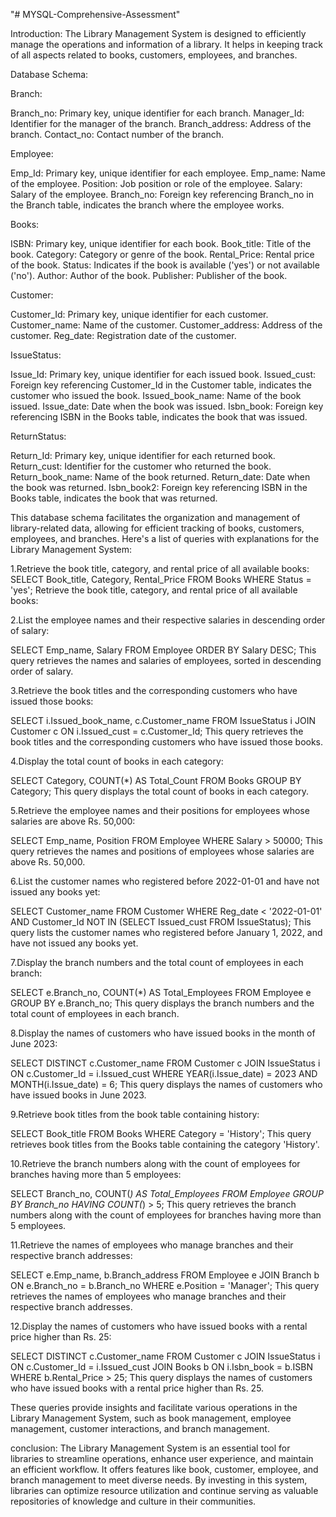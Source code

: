 "# MYSQL-Comprehensive-Assessment" 

Introduction:
The Library Management System is designed to efficiently manage the operations and information of a library. It helps in keeping track of all aspects related to books, customers, employees, and branches.

Database Schema:

Branch:

Branch_no: Primary key, unique identifier for each branch.
Manager_Id: Identifier for the manager of the branch.
Branch_address: Address of the branch.
Contact_no: Contact number of the branch.

Employee:

Emp_Id: Primary key, unique identifier for each employee.
Emp_name: Name of the employee.
Position: Job position or role of the employee.
Salary: Salary of the employee.
Branch_no: Foreign key referencing Branch_no in the Branch table, indicates the branch where the employee works.

Books:

ISBN: Primary key, unique identifier for each book.
Book_title: Title of the book.
Category: Category or genre of the book.
Rental_Price: Rental price of the book.
Status: Indicates if the book is available ('yes') or not available ('no').
Author: Author of the book.
Publisher: Publisher of the book.

Customer:

Customer_Id: Primary key, unique identifier for each customer.
Customer_name: Name of the customer.
Customer_address: Address of the customer.
Reg_date: Registration date of the customer.

IssueStatus:

Issue_Id: Primary key, unique identifier for each issued book.
Issued_cust: Foreign key referencing Customer_Id in the Customer table, indicates the customer who issued the book.
Issued_book_name: Name of the book issued.
Issue_date: Date when the book was issued.
Isbn_book: Foreign key referencing ISBN in the Books table, indicates the book that was issued.

ReturnStatus:

Return_Id: Primary key, unique identifier for each returned book.
Return_cust: Identifier for the customer who returned the book.
Return_book_name: Name of the book returned.
Return_date: Date when the book was returned.
Isbn_book2: Foreign key referencing ISBN in the Books table, indicates the book that was returned.

This database schema facilitates the organization and management of library-related data, allowing for efficient tracking of books, customers, employees, and branches.
Here's a list of queries with explanations for the Library Management System:

1.Retrieve the book title, category, and rental price of all available books:
SELECT Book_title, Category, Rental_Price
FROM Books
WHERE Status = 'yes';
Retrieve the book title, category, and rental price of all available books:

2.List the employee names and their respective salaries in descending order of salary:

SELECT Emp_name, Salary
FROM Employee
ORDER BY Salary DESC;
This query retrieves the names and salaries of employees, sorted in descending order of salary.

3.Retrieve the book titles and the corresponding customers who have issued those books:

SELECT i.Issued_book_name, c.Customer_name
FROM IssueStatus i
JOIN Customer c ON i.Issued_cust = c.Customer_Id;
This query retrieves the book titles and the corresponding customers who have issued those books.

4.Display the total count of books in each category:

SELECT Category, COUNT(*) AS Total_Count
FROM Books
GROUP BY Category;
This query displays the total count of books in each category.

5.Retrieve the employee names and their positions for employees whose salaries are above Rs. 50,000:

SELECT Emp_name, Position
FROM Employee
WHERE Salary > 50000;
This query retrieves the names and positions of employees whose salaries are above Rs. 50,000.

6.List the customer names who registered before 2022-01-01 and have not issued any books yet:


SELECT Customer_name
FROM Customer
WHERE Reg_date < '2022-01-01'
AND Customer_Id NOT IN (SELECT Issued_cust FROM IssueStatus);
This query lists the customer names who registered before January 1, 2022, and have not issued any books yet.

7.Display the branch numbers and the total count of employees in each branch:

SELECT e.Branch_no, COUNT(*) AS Total_Employees
FROM Employee e
GROUP BY e.Branch_no;
This query displays the branch numbers and the total count of employees in each branch.

8.Display the names of customers who have issued books in the month of June 2023:

SELECT DISTINCT c.Customer_name
FROM Customer c
JOIN IssueStatus i ON c.Customer_Id = i.Issued_cust
WHERE YEAR(i.Issue_date) = 2023 AND MONTH(i.Issue_date) = 6;
This query displays the names of customers who have issued books in June 2023.

9.Retrieve book titles from the book table containing history:

SELECT Book_title
FROM Books
WHERE Category = 'History';
This query retrieves book titles from the Books table containing the category 'History'.

10.Retrieve the branch numbers along with the count of employees for branches having more than 5 employees:

SELECT Branch_no, COUNT(*) AS Total_Employees
FROM Employee
GROUP BY Branch_no
HAVING COUNT(*) > 5;
This query retrieves the branch numbers along with the count of employees for branches having more than 5 employees.

11.Retrieve the names of employees who manage branches and their respective branch addresses:

SELECT e.Emp_name, b.Branch_address
FROM Employee e
JOIN Branch b ON e.Branch_no = b.Branch_no
WHERE e.Position = 'Manager';
This query retrieves the names of employees who manage branches and their respective branch addresses.

12.Display the names of customers who have issued books with a rental price higher than Rs. 25:

SELECT DISTINCT c.Customer_name
FROM Customer c
JOIN IssueStatus i ON c.Customer_Id = i.Issued_cust
JOIN Books b ON i.Isbn_book = b.ISBN
WHERE b.Rental_Price > 25;
This query displays the names of customers who have issued books with a rental price higher than Rs. 25.

These queries provide insights and facilitate various operations in the Library Management System, such as book management, employee management, customer interactions, and branch management.

conclusion:
The Library Management System is an essential tool for libraries to streamline operations, enhance user experience, and maintain an efficient workflow. It offers features like book, customer, employee, and branch management to meet diverse needs. By investing in this system, libraries can optimize resource utilization and continue serving as valuable repositories of knowledge and culture in their communities.














